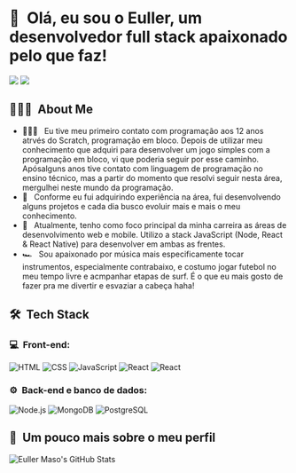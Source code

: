 <h1>👋 &nbsp;Olá, eu sou o Euller, um desenvolvedor full stack apaixonado pelo que faz!</h1>
<p align="center">

<a href="https://www.linkedin.com/in/euller-maso-8a13b721a/"><img src="https://img.shields.io/badge/-Felipe%20Mota%20Rocha-0077B5?style=flat-square&logo=Linkedin&logoColor=white"/></a>
<a href="mailto:euller.maso@gmail.com"><img src="https://img.shields.io/badge/-felipemota.rocha@gmail.com-D14836?style=flat-square&logo=Gmail&logoColor=white"/></a>

</p>

<h2> 👨🏻‍💻 &nbsp;About Me </h2>

- 👨🏻‍💻 &nbsp; Eu tive meu primeiro contato com programação aos 12 anos atrvés do Scratch, programação em bloco. Depois de utilizar meu conhecimento que adquiri para desenvolver um jogo simples com a programação em bloco, vi que poderia seguir por esse caminho. Apósalguns anos tive contato com linguagem de programação no ensino técnico, mas a partir do momento que resolvi seguir nesta área, mergulhei neste mundo da programação.
- 💚 &nbsp; Conforme eu fui adquirindo experiência na área, fui desenvolvendo alguns projetos e cada dia busco evoluir mais e mais o meu conhecimento.
- 🚀 &nbsp; Atualmente, tenho como foco principal da minha carreira as áreas de desenvolvimento web e mobile. Utilizo a stack JavaScript (Node, React & React Native) para desenvolver em ambas as frentes.
- 🏎 &nbsp; Sou apaixonado por música mais especificamente tocar instrumentos, especialmente contrabaixo, e costumo jogar futebol no meu tempo livre e acmpanhar etapas de surf. É o que eu mais gosto de fazer pra me divertir e esvaziar a cabeça haha!


<h2> 🛠 &nbsp;Tech Stack</h2>
<h3>💻 &nbsp;Front-end:</h3>

![HTML](https://img.shields.io/badge/-HTML-333333?style=flat&logo=HTML5)
![CSS](https://img.shields.io/badge/-CSS-333333?style=flat&logo=CSS3&logoColor=1572B6)
![JavaScript](https://img.shields.io/badge/-JavaScript-333333?style=flat&logo=javascript)
![React](https://img.shields.io/badge/-React-333333?style=flat&logo=react)
![React](https://img.shields.io/badge/-React%20Native-333333?style=flat&logo=react)

<h3>⚙️ &nbsp;Back-end e banco de dados:</h3>

![Node.js](https://img.shields.io/badge/-Node.js-333333?style=flat&logo=node.js)
![MongoDB](https://img.shields.io/badge/-MongoDB-333333?style=flat&logo=mongodb)
![PostgreSQL](https://img.shields.io/badge/-PostgreSQL-333333?style=flat&logo=postgresql)


<h2>🚀 &nbsp;Um pouco mais sobre o meu perfil</h2>

![Euller Maso's GitHub Stats](https://github-readme-stats.vercel.app/api?username=eullermaso&show_icons=true&theme=dracula)
